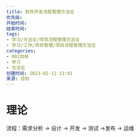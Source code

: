 ```yaml
---
title: 软件开发流程管理方法论
优先级: 
开始时间: 
结束时间: 
tags: 
- 学习/方法论/项目流程管理方法论
- 学习/工作/项目管理/项目流程管理方法论
categories:
- 002目标
- 学习
- 方法论
创建时间: 2023-02-12 13:01
来源: 目标
---
```

# 理论

流程：需求分析 -> 设计 -> 开发 -> 测试 ->发布 -> 运维